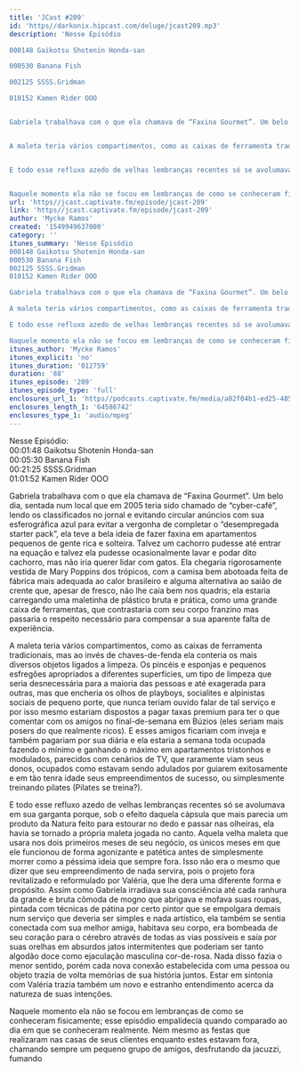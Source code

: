 ```yaml
---
title: 'JCast #209'
id: 'https//darkonix.hipcast.com/deluge/jcast209.mp3'
description: 'Nesse Episódio

000148 Gaikotsu Shotenin Honda-san

000530 Banana Fish

002125 SSSS.Gridman

010152 Kamen Rider OOO


Gabriela trabalhava com o que ela chamava de “Faxina Gourmet”. Um belo dia, sentada num local que em 2005 teria sido chamado de “cyber-café”, lendo os classificados no jornal e evitando circular anúncios com sua esferográfica azul para evitar a vergonha de completar o “desempregada starter pack”, ela teve a bela ideia de fazer faxina em apartamentos pequenos de gente rica e solteira. Talvez um cachorro pudesse até entrar na equação e talvez ela pudesse ocasionalmente lavar e podar dito cachorro, mas não iria querer lidar com gatos. Ela chegaria rigorosamente vestida de Mary Poppins dos trópicos, com a camisa bem abotoada feita de fábrica mais adequada ao calor brasileiro e alguma alternativa ao saião de crente que, apesar de fresco, não lhe caía bem nos quadris; ela estaria carregando uma maletinha de plástico bruta e prática, como uma grande caixa de ferramentas, que contrastaria com seu corpo franzino mas passaria o respeito necessário para compensar a sua  aparente falta de experiência.


A maleta teria vários compartimentos, como as caixas de ferramenta tradicionais, mas ao invés de chaves-de-fenda ela conteria os mais diversos objetos ligados a limpeza. Os pincéis e esponjas e pequenos esfregões apropriados a diferentes superfícies, um tipo de limpeza que seria desnecessária para a maioria das pessoas e até exagerada para outras, mas que encheria os olhos de playboys, socialites e alpinistas sociais de pequeno porte, que nunca teriam ouvido falar de tal serviço e por isso mesmo estariam dispostos a pagar taxas premium para ter o que comentar com os amigos no final-de-semana em Búzios (eles seriam mais posers do que realmente ricos). E esses amigos ficariam com inveja e também pagariam por sua diária e ela estaria a semana toda ocupada fazendo o mínimo e ganhando o máximo em apartamentos tristonhos e modulados, parecidos com cenários de TV, que raramente viam seus donos, ocupados como estavam sendo adulados por guiarem exitosamente e em tão tenra idade seus empreendimentos de sucesso, ou simplesmente treinando pilates (Pilates se treina?).


E todo esse refluxo azedo de velhas lembranças recentes só se avolumava em sua garganta porque, sob o efeito daquela cápsula que mais parecia um produto da Natura feito para estourar no dedo e passar nas olheiras, ela havia se tornado a própria maleta jogada no canto. Aquela velha maleta que usara nos dois primeiros meses de seu negócio, os únicos meses em que ele funcionou de forma agonizante e patética antes de simplesmente morrer como a péssima ideia que sempre fora. Isso não era o mesmo que dizer que seu empreendimento de nada servira, pois o projeto fora revitalizado e reformulado por Valéria, que lhe dera uma diferente forma e propósito. Assim como Gabriela irradiava sua consciência até cada ranhura da grande e bruta cômoda de mogno que abrigava e mofava suas roupas, pintada com técnicas de pátina por certo pintor que se empolgara demais num serviço que deveria ser simples e nada artístico, ela também se sentia conectada com sua melhor amiga, habitava seu corpo, era bombeada de seu coração para o cérebro através de todas as vias possíveis e saía por suas orelhas em absurdos jatos intermitentes que poderiam ser tanto algodão doce como ejaculação masculina cor-de-rosa. Nada disso fazia o menor sentido, porém cada nova conexão estabelecida com uma pessoa ou objeto trazia de volta memórias de sua história juntos. Estar em sintonia com Valéria trazia também um novo e estranho entendimento acerca da natureza de suas intenções.


Naquele momento ela não se focou em lembranças de como se conheceram fisicamente; esse episódio empalidecia quando comparado ao dia em que se conheceram realmente. Nem mesmo as festas que realizaram nas casas de seus clientes enquanto estes estavam fora, chamando sempre um pequeno grupo de amigos, desfrutando da...'
url: 'https//jcast.captivate.fm/episode/jcast-209'
link: 'https//jcast.captivate.fm/episode/jcast-209'
author: 'Mycke Ramos'
created: '1549949637000'
category: ''
itunes_summary: 'Nesse Episódio
000148 Gaikotsu Shotenin Honda-san
000530 Banana Fish
002125 SSSS.Gridman
010152 Kamen Rider OOO

Gabriela trabalhava com o que ela chamava de “Faxina Gourmet”. Um belo dia, sentada num local que em 2005 teria sido chamado de “cyber-café”, lendo os classificados no jornal e evitando circular anúncios com sua esferográfica azul para evitar a vergonha de completar o “desempregada starter pack”, ela teve a bela ideia de fazer faxina em apartamentos pequenos de gente rica e solteira. Talvez um cachorro pudesse até entrar na equação e talvez ela pudesse ocasionalmente lavar e podar dito cachorro, mas não iria querer lidar com gatos. Ela chegaria rigorosamente vestida de Mary Poppins dos trópicos, com a camisa bem abotoada feita de fábrica mais adequada ao calor brasileiro e alguma alternativa ao saião de crente que, apesar de fresco, não lhe caía bem nos quadris; ela estaria carregando uma maletinha de plástico bruta e prática, como uma grande caixa de ferramentas, que contrastaria com seu corpo franzino mas passaria o respeito necessário para compensar a sua  aparente falta de experiência.

A maleta teria vários compartimentos, como as caixas de ferramenta tradicionais, mas ao invés de chaves-de-fenda ela conteria os mais diversos objetos ligados a limpeza. Os pincéis e esponjas e pequenos esfregões apropriados a diferentes superfícies, um tipo de limpeza que seria desnecessária para a maioria das pessoas e até exagerada para outras, mas que encheria os olhos de playboys, socialites e alpinistas sociais de pequeno porte, que nunca teriam ouvido falar de tal serviço e por isso mesmo estariam dispostos a pagar taxas premium para ter o que comentar com os amigos no final-de-semana em Búzios (eles seriam mais posers do que realmente ricos). E esses amigos ficariam com inveja e também pagariam por sua diária e ela estaria a semana toda ocupada fazendo o mínimo e ganhando o máximo em apartamentos tristonhos e modulados, parecidos com cenários de TV, que raramente viam seus donos, ocupados como estavam sendo adulados por guiarem exitosamente e em tão tenra idade seus empreendimentos de sucesso, ou simplesmente treinando pilates (Pilates se treina?). 

E todo esse refluxo azedo de velhas lembranças recentes só se avolumava em sua garganta porque, sob o efeito daquela cápsula que mais parecia um produto da Natura feito para estourar no dedo e passar nas olheiras, ela havia se tornado a própria maleta jogada no canto. Aquela velha maleta que usara nos dois primeiros meses de seu negócio, os únicos meses em que ele funcionou de forma agonizante e patética antes de simplesmente morrer como a péssima ideia que sempre fora. Isso não era o mesmo que dizer que seu empreendimento de nada servira, pois o projeto fora revitalizado e reformulado por Valéria, que lhe dera uma diferente forma e propósito. Assim como Gabriela irradiava sua consciência até cada ranhura da grande e bruta cômoda de mogno que abrigava e mofava suas roupas, pintada com técnicas de pátina por certo pintor que se empolgara demais num serviço que deveria ser simples e nada artístico, ela também se sentia conectada com sua melhor amiga, habitava seu corpo, era bombeada de seu coração para o cérebro através de todas as vias possíveis e saía por suas orelhas em absurdos jatos intermitentes que poderiam ser tanto algodão doce como ejaculação masculina cor-de-rosa. Nada disso fazia o menor sentido, porém cada nova conexão estabelecida com uma pessoa ou objeto trazia de volta memórias de sua história juntos. Estar em sintonia com Valéria trazia também um novo e estranho entendimento acerca da natureza de suas intenções. 

Naquele momento ela não se focou em lembranças de como se conheceram fisicamente; esse episódio empalidecia quando comparado ao dia em que se conheceram realmente. Nem mesmo as festas que realizaram nas casas de seus clientes enquanto estes estavam fora, chamando sempre um pequeno grupo de amigos, desfrutando da jacuzzi,...'
itunes_author: 'Mycke Ramos'
itunes_explicit: 'no'
itunes_duration: '012759'
duration: '88'
itunes_episode: '209'
itunes_episode_type: 'full'
enclosures_url_1: 'https//podcasts.captivate.fm/media/a02f04b1-ed25-4856-b007-f0c5b5c7a002/jcast209_tc.mp3'
enclosures_length_1: '64586742'
enclosures_type_1: 'audio/mpeg'
---
```

Nesse Episódio:  
00:01:48 Gaikotsu Shotenin Honda-san  
00:05:30 Banana Fish  
00:21:25 SSSS.Gridman  
01:01:52 Kamen Rider OOO

Gabriela trabalhava com o que ela chamava de “Faxina Gourmet”. Um belo dia, sentada num local que em 2005 teria sido chamado de “cyber-café”, lendo os classificados no jornal e evitando circular anúncios com sua esferográfica azul para evitar a vergonha de completar o “desempregada starter pack”, ela teve a bela ideia de fazer faxina em apartamentos pequenos de gente rica e solteira. Talvez um cachorro pudesse até entrar na equação e talvez ela pudesse ocasionalmente lavar e podar dito cachorro, mas não iria querer lidar com gatos. Ela chegaria rigorosamente vestida de Mary Poppins dos trópicos, com a camisa bem abotoada feita de fábrica mais adequada ao calor brasileiro e alguma alternativa ao saião de crente que, apesar de fresco, não lhe caía bem nos quadris; ela estaria carregando uma maletinha de plástico bruta e prática, como uma grande caixa de ferramentas, que contrastaria com seu corpo franzino mas passaria o respeito necessário para compensar a sua aparente falta de experiência.

A maleta teria vários compartimentos, como as caixas de ferramenta tradicionais, mas ao invés de chaves-de-fenda ela conteria os mais diversos objetos ligados a limpeza. Os pincéis e esponjas e pequenos esfregões apropriados a diferentes superfícies, um tipo de limpeza que seria desnecessária para a maioria das pessoas e até exagerada para outras, mas que encheria os olhos de playboys, socialites e alpinistas sociais de pequeno porte, que nunca teriam ouvido falar de tal serviço e por isso mesmo estariam dispostos a pagar taxas premium para ter o que comentar com os amigos no final-de-semana em Búzios (eles seriam mais posers do que realmente ricos). E esses amigos ficariam com inveja e também pagariam por sua diária e ela estaria a semana toda ocupada fazendo o mínimo e ganhando o máximo em apartamentos tristonhos e modulados, parecidos com cenários de TV, que raramente viam seus donos, ocupados como estavam sendo adulados por guiarem exitosamente e em tão tenra idade seus empreendimentos de sucesso, ou simplesmente treinando pilates (Pilates se treina?).

E todo esse refluxo azedo de velhas lembranças recentes só se avolumava em sua garganta porque, sob o efeito daquela cápsula que mais parecia um produto da Natura feito para estourar no dedo e passar nas olheiras, ela havia se tornado a própria maleta jogada no canto. Aquela velha maleta que usara nos dois primeiros meses de seu negócio, os únicos meses em que ele funcionou de forma agonizante e patética antes de simplesmente morrer como a péssima ideia que sempre fora. Isso não era o mesmo que dizer que seu empreendimento de nada servira, pois o projeto fora revitalizado e reformulado por Valéria, que lhe dera uma diferente forma e propósito. Assim como Gabriela irradiava sua consciência até cada ranhura da grande e bruta cômoda de mogno que abrigava e mofava suas roupas, pintada com técnicas de pátina por certo pintor que se empolgara demais num serviço que deveria ser simples e nada artístico, ela também se sentia conectada com sua melhor amiga, habitava seu corpo, era bombeada de seu coração para o cérebro através de todas as vias possíveis e saía por suas orelhas em absurdos jatos intermitentes que poderiam ser tanto algodão doce como ejaculação masculina cor-de-rosa. Nada disso fazia o menor sentido, porém cada nova conexão estabelecida com uma pessoa ou objeto trazia de volta memórias de sua história juntos. Estar em sintonia com Valéria trazia também um novo e estranho entendimento acerca da natureza de suas intenções.

Naquele momento ela não se focou em lembranças de como se conheceram fisicamente; esse episódio empalidecia quando comparado ao dia em que se conheceram realmente. Nem mesmo as festas que realizaram nas casas de seus clientes enquanto estes estavam fora, chamando sempre um pequeno grupo de amigos, desfrutando da jacuzzi, fumando